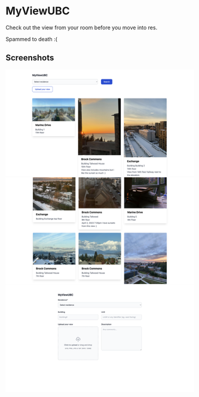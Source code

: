 # MyViewUBC
Check out the view from your room before you move into res.

Spammed to death :(

## Screenshots
![home page](./assets/homepg1.png)
![home page](./assets/homepg2.png)
![upload page](./assets/uplaodpg.png)